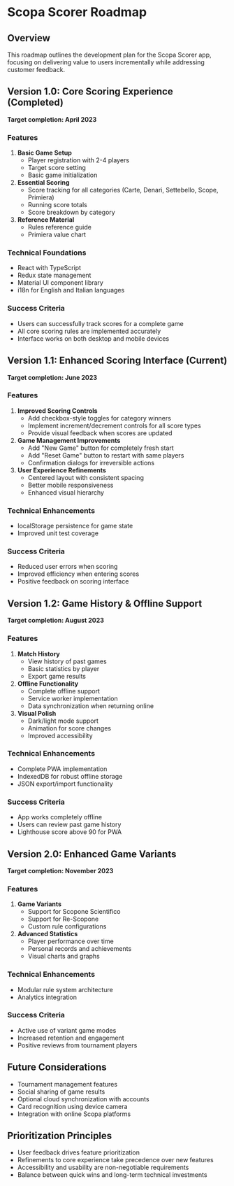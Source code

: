 # Scopa Scorer Roadmap
## Overview
This roadmap outlines the development plan for the Scopa Scorer app, focusing on delivering value to users incrementally while addressing customer feedback.

## Version 1.0: Core Scoring Experience (Completed)
**Target completion: April 2023**
### Features
1. **Basic Game Setup**
   - Player registration with 2-4 players
   - Target score setting
   - Basic game initialization
2. **Essential Scoring**
   - Score tracking for all categories (Carte, Denari, Settebello, Scope, Primiera)
   - Running score totals
   - Score breakdown by category
3. **Reference Material**
   - Rules reference guide
   - Primiera value chart
### Technical Foundations
- React with TypeScript
- Redux state management
- Material UI component library
- i18n for English and Italian languages
### Success Criteria
- Users can successfully track scores for a complete game
- All core scoring rules are implemented accurately
- Interface works on both desktop and mobile devices

## Version 1.1: Enhanced Scoring Interface (Current)
**Target completion: June 2023**
### Features
1. **Improved Scoring Controls**
   - Add checkbox-style toggles for category winners
   - Implement increment/decrement controls for all score types
   - Provide visual feedback when scores are updated
2. **Game Management Improvements**
   - Add "New Game" button for completely fresh start
   - Add "Reset Game" button to restart with same players
   - Confirmation dialogs for irreversible actions
3. **User Experience Refinements**
   - Centered layout with consistent spacing
   - Better mobile responsiveness
   - Enhanced visual hierarchy
### Technical Enhancements
- localStorage persistence for game state
- Improved unit test coverage
### Success Criteria
- Reduced user errors when scoring
- Improved efficiency when entering scores
- Positive feedback on scoring interface

## Version 1.2: Game History & Offline Support
**Target completion: August 2023**
### Features
1. **Match History**
   - View history of past games
   - Basic statistics by player
   - Export game results
2. **Offline Functionality**
   - Complete offline support
   - Service worker implementation
   - Data synchronization when returning online
3. **Visual Polish**
   - Dark/light mode support
   - Animation for score changes
   - Improved accessibility
### Technical Enhancements
- Complete PWA implementation
- IndexedDB for robust offline storage
- JSON export/import functionality
### Success Criteria
- App works completely offline
- Users can review past game history
- Lighthouse score above 90 for PWA

## Version 2.0: Enhanced Game Variants
**Target completion: November 2023**
### Features
1. **Game Variants**
   - Support for Scopone Scientifico
   - Support for Re-Scopone
   - Custom rule configurations
2. **Advanced Statistics**
   - Player performance over time
   - Personal records and achievements
   - Visual charts and graphs
### Technical Enhancements
- Modular rule system architecture
- Analytics integration
### Success Criteria
- Active use of variant game modes
- Increased retention and engagement
- Positive reviews from tournament players

## Future Considerations
- Tournament management features
- Social sharing of game results
- Optional cloud synchronization with accounts
- Card recognition using device camera
- Integration with online Scopa platforms

## Prioritization Principles
- User feedback drives feature prioritization
- Refinements to core experience take precedence over new features
- Accessibility and usability are non-negotiable requirements
- Balance between quick wins and long-term technical investments